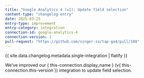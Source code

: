 ```yaml
---
title: "Google Analytics 4 (v1): Update field selection"
content-type: "changelog-entry"
date: 2025-03-25
entry-type: improvement
entry-category: integration
connection-id: google-analytics-4
connection-version: 1
pull-request: "https://github.com/singer-io/tap-ga4/pull/108"
---
```

{{ site.data.changelog.metadata.single-integration | flatify }}

We've improved our { this-connection.display_name } (v{ this-connection.this-version }) integration to update field selection.